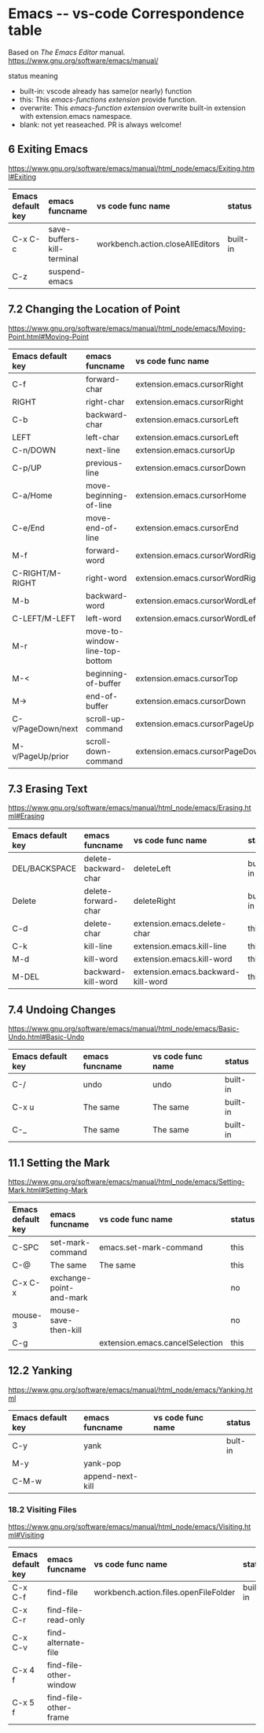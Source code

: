 # Emacs -- vs-code Correspondence table

Based on *The Emacs Editor* manual. https://www.gnu.org/software/emacs/manual/


status meaning

- built-in: vscode already has same(or nearly) function
- this: This *emacs-functions extension* provide function.
- overwrite: This *emacs-function extension* overwrite built-in extension with extension.emacs namespace.
- blank: not yet reaseached. PR is always welcome!

## 6 Exiting Emacs

https://www.gnu.org/software/emacs/manual/html_node/emacs/Exiting.html#Exiting

| Emacs default key | emacs funcname             | vs code func name                | status   |
|:------------------|:---------------------------|:---------------------------------|:---------|
| C-x C-c           | save-buffers-kill-terminal | workbench.action.closeAllEditors | built-in |
| C-z               | suspend-emacs              |                                  |          |


## 7.2 Changing the Location of Point

https://www.gnu.org/software/emacs/manual/html_node/emacs/Moving-Point.html#Moving-Point

| Emacs default key | emacs funcname                 | vs code func name               | status    |
|:------------------|:-------------------------------|:--------------------------------|:----------|
| C-f               | forward-char                   | extension.emacs.cursorRight     | overwrite |
| RIGHT             | right-char                     | extension.emacs.cursorRight     | overwrite |
| C-b               | backward-char                  | extension.emacs.cursorLeft      | overwrite |
| LEFT              | left-char                      | extension.emacs.cursorLeft      | overwrite |
| C-n/DOWN          | next-line                      | extension.emacs.cursorUp        | overwrite |
| C-p/UP            | previous-line                  | extension.emacs.cursorDown      | overwrite |
| C-a/Home          | move-beginning-of-line         | extension.emacs.cursorHome      | overwrite |
| C-e/End           | move-end-of-line               | extension.emacs.cursorEnd       | overwrite |
| M-f               | forward-word                   | extension.emacs.cursorWordRight | overwrite |
| C-RIGHT/M-RIGHT   | right-word                     | extension.emacs.cursorWordRight | overwrite |
| M-b               | backward-word                  | extension.emacs.cursorWordLeft  | overwrite |
| C-LEFT/M-LEFT     | left-word                      | extension.emacs.cursorWordLeft  | overwrite |
| M-r               | move-to-window-line-top-bottom |                                 |           |
| M-<               | beginning-of-buffer            | extension.emacs.cursorTop       | overwrite |
| M->               | end-of-buffer                  | extension.emacs.cursorDown      | overwrite |
| C-v/PageDown/next | scroll-up-command              | extension.emacs.cursorPageUp    | overwrite |
| M-v/PageUp/prior  | scroll-down-command            | extension.emacs.cursorPageDown  | overwrite |


## 7.3 Erasing Text

https://www.gnu.org/software/emacs/manual/html_node/emacs/Erasing.html#Erasing

| Emacs default key | emacs funcname       | vs code func name                  | status   |
|:------------------|:---------------------|:-----------------------------------|:---------|
| DEL/BACKSPACE     | delete-backward-char | deleteLeft                         | built-in |
| Delete            | delete-forward-char  | deleteRight                        | built-in |
| C-d               | delete-char          | extension.emacs.delete-char        | this     |
| C-k               | kill-line            | extension.emacs.kill-line          | this     |
| M-d               | kill-word            | extension.emacs.kill-word          | this     |
| M-DEL             | backward-kill-word   | extension.emacs.backward-kill-word | this     |

## 7.4 Undoing Changes

https://www.gnu.org/software/emacs/manual/html_node/emacs/Basic-Undo.html#Basic-Undo

| Emacs default key | emacs funcname | vs code func name | status   |
|:------------------|:---------------|:------------------|:---------|
| C-/               | undo           | undo              | built-in |
| C-x u             | The same       | The same          | built-in |
| C-_               | The same       | The same          | built-in |



## 11.1 Setting the Mark

https://www.gnu.org/software/emacs/manual/html_node/emacs/Setting-Mark.html#Setting-Mark

| Emacs default key | emacs funcname          | vs code func name               | status |
|:------------------|:------------------------|:--------------------------------|:-------|
| C-SPC             | set-mark-command        | emacs.set-mark-command          | this   |
| C-@               | The same                | The same                        | this   |
| C-x C-x           | exchange-point-and-mark |                                 | no     |
| mouse-3           | mouse-save-then-kill    |                                 | no     |
| C-g               |                         | extension.emacs.cancelSelection | this   |


## 12.2 Yanking

https://www.gnu.org/software/emacs/manual/html_node/emacs/Yanking.html


| Emacs default key | emacs funcname   | vs code func name | status  |
|:------------------|:-----------------|:------------------|:--------|
| C-y               | yank             |                   | bult-in |
| M-y               | yank-pop         |                   |         |
| C-M-w             | append-next-kill |                   |         |


### 18.2 Visiting Files

https://www.gnu.org/software/emacs/manual/html_node/emacs/Visiting.html#Visiting

| Emacs default key | emacs funcname         | vs code func name                     | status   |
|:------------------|:-----------------------|:--------------------------------------|:---------|
| C-x C-f           | find-file              | workbench.action.files.openFileFolder | built-in |
| C-x C-r           | find-file-read-only    |                                       |          |
| C-x C-v           | find-alternate-file    |                                       |          |
| C-x 4 f           | find-file-other-window |                                       |          |
| C-x 5 f           | find-file-other-frame  |                                       |          |
